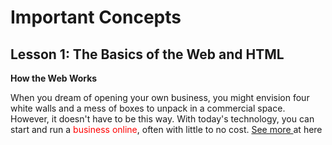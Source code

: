  <body>
  <h1>Important Concepts</h1>

<div>
  <h2>Lesson 1: The Basics of the Web and HTML</h2>
  <p>
    <b>How the Web Works</b>
  </p>
  <p>
    When you dream of opening your own business, you might envision four white walls and a mess of boxes to unpack in a commercial space. However, it doesn't have to be this way. With today's technology, you can start and run a <span style = "color:red"> business online</span>, often with little to no cost.
    <a href="http://www.businessnewsdaily.com/4572-online-business-ideas.html#sthash.npeOZhJ7.dpuf"> See more </a> at here
  </p>
</div>
